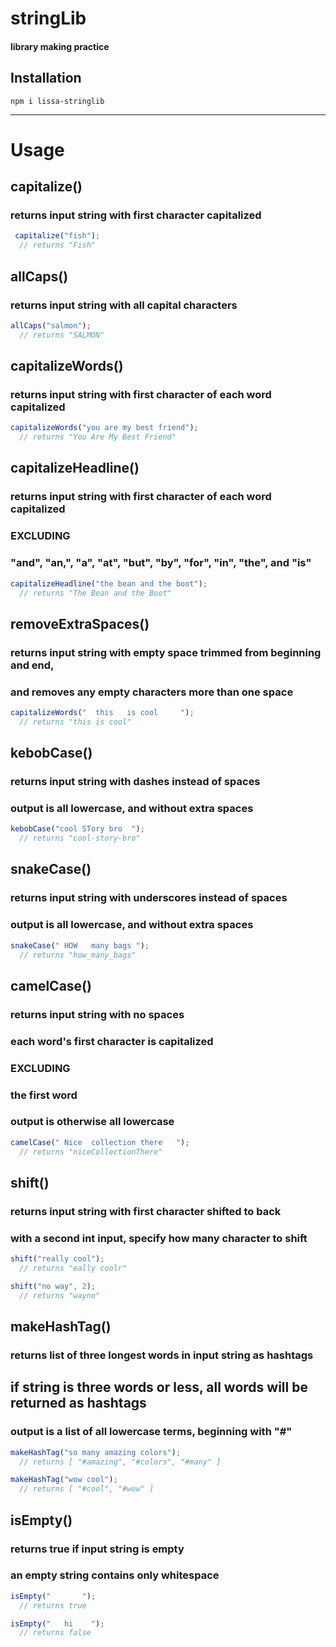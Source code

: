 # stringLib

#### library making practice

## Installation

`npm i lissa-stringlib`

---
# Usage

## capitalize()
### returns input string with first character capitalized

```js
 capitalize("fish");  
  // returns "Fish"
```

## allCaps()
### returns input string with all capital characters

```js
allCaps("salmon");    
  // returns "SALMON"
```

## capitalizeWords()
### returns input string with first character of each word capitalized

```js
capitalizeWords("you are my best friend");  
  // returns "You Are My Best Friend"
```

## capitalizeHeadline()
### returns input string with first character of each word capitalized
### EXCLUDING 
### "and", "an,", "a", "at", "but", "by", "for", "in", "the", and "is"

```js
capitalizeHeadline("the bean and the boot");  
  // returns "The Bean and the Boot"
```

## removeExtraSpaces()
### returns input string with empty space trimmed from beginning and end,
### and removes any empty characters more than one space

```js
capitalizeWords("  this   is cool     ");  
  // returns "this is cool"
```

## kebobCase()
### returns input string with dashes instead of spaces
### output is all lowercase, and without extra spaces

```js
kebobCase("cool STory bro  ");  
  // returns "cool-story-bro"
```

## snakeCase()
### returns input string with underscores instead of spaces
### output is all lowercase, and without extra spaces

```js
snakeCase(" HOW   many bags ");  
  // returns "how_many_bags"
```

## camelCase()
### returns input string with no spaces
### each word's first character is capitalized
### EXCLUDING
### the first word

### output is otherwise all lowercase

```js
camelCase(" Nice  collection there   ");  
  // returns "niceCollectionThere"
```

## shift()
### returns input string with first character shifted to back
### with a second int input, specify how many character to shift

```js
shift("really cool");  
  // returns "eally coolr"

shift("no way", 2);
  // returns "wayno"
```

## makeHashTag()
### returns list of three longest words in input string as hashtags
## if string is three words or less, all words will be returned as hashtags
### output is a list of all lowercase terms, beginning with "#"

```js
makeHashTag("so many amazing colors");  
  // returns [ "#amazing", "#colors", "#many" ]

makeHashTag("wow cool");  
  // returns [ "#cool", "#wow" ]
```

## isEmpty()
### returns true if input string is empty
### an empty string contains only whitespace

```js
isEmpty("       ");  
  // returns true

isEmpty("   hi    ");  
  // returns false
```



